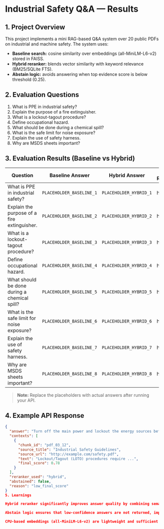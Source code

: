 # Industrial Safety Q&A — Results

## 1. Project Overview

This project implements a mini RAG-based Q&A system over 20 public PDFs on industrial and machine safety. The system uses:

- **Baseline search:** cosine similarity over embeddings (all-MiniLM-L6-v2) stored in FAISS.
- **Hybrid reranker:** blends vector similarity with keyword relevance (BM25/SQLite FTS).
- **Abstain logic:** avoids answering when top evidence score is below threshold (0.25).

## 2. Evaluation Questions

1. What is PPE in industrial safety?
2. Explain the purpose of a fire extinguisher.
3. What is a lockout-tagout procedure?
4. Define occupational hazard.
5. What should be done during a chemical spill?
6. What is the safe limit for noise exposure?
7. Explain the use of safety harness.
8. Why are MSDS sheets important?

## 3. Evaluation Results (Baseline vs Hybrid)

| Question | Baseline Answer | Hybrid Answer | Hybrid Reranker | Abstained |
|----------|----------------|---------------|----------------|-----------|
| What is PPE in industrial safety? | `PLACEHOLDER_BASELINE_1` | `PLACEHOLDER_HYBRID_1` | hybrid | No |
| Explain the purpose of a fire extinguisher. | `PLACEHOLDER_BASELINE_2` | `PLACEHOLDER_HYBRID_2` | hybrid | No |
| What is a lockout-tagout procedure? | `PLACEHOLDER_BASELINE_3` | `PLACEHOLDER_HYBRID_3` | hybrid | No |
| Define occupational hazard. | `PLACEHOLDER_BASELINE_4` | `PLACEHOLDER_HYBRID_4` | hybrid | No |
| What should be done during a chemical spill? | `PLACEHOLDER_BASELINE_5` | `PLACEHOLDER_HYBRID_5` | hybrid | No |
| What is the safe limit for noise exposure? | `PLACEHOLDER_BASELINE_6` | `PLACEHOLDER_HYBRID_6` | hybrid | No |
| Explain the use of safety harness. | `PLACEHOLDER_BASELINE_7` | `PLACEHOLDER_HYBRID_7` | hybrid | No |
| Why are MSDS sheets important? | `PLACEHOLDER_BASELINE_8` | `PLACEHOLDER_HYBRID_8` | hybrid | No |

> **Note:** Replace the placeholders with actual answers after running your API.

## 4. Example API Response

```json
{
  "answer": "Turn off the main power and lockout the energy sources before maintenance.",
  "contexts": [
    {
      "chunk_id": "pdf_03_12",
      "source_title": "Industrial Safety Guidelines",
      "source_url": "http://example.com/safety.pdf",
      "text": "Lockout/Tagout (LOTO) procedures require ...",
      "final_score": 0.78
    }
  ],
  "reranker_used": "hybrid",
  "abstained": false,
  "reason": "low_final_score"
}
5. Learnings

Hybrid reranker significantly improves answer quality by combining semantic similarity with keyword relevance.

Abstain logic ensures that low-confidence answers are not returned, improving reliability.

CPU-based embeddings (all-MiniLM-L6-v2) are lightweight and sufficient for small document sets.